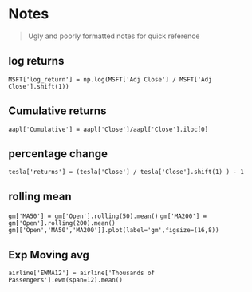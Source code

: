 # Notes

> Ugly and poorly formatted notes for quick reference  



## log returns 

`MSFT['log_return'] = np.log(MSFT['Adj Close'] / MSFT['Adj Close'].shift(1))`



## Cumulative returns 

`aapl['Cumulative'] = aapl['Close']/aapl['Close'].iloc[0]` 



## percentage change 

`tesla['returns'] = (tesla['Close'] / tesla['Close'].shift(1) ) - 1` 



## rolling mean

`gm['MA50'] = gm['Open'].rolling(50).mean()`
`gm['MA200'] = gm['Open'].rolling(200).mean()`
`gm[['Open','MA50','MA200']].plot(label='gm',figsize=(16,8))`



## Exp Moving avg 

`airline['EWMA12'] = airline['Thousands of Passengers'].ewm(span=12).mean()`
